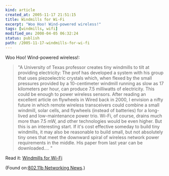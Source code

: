```yaml
---
kind: article
created_at: 2005-11-17 21:51:15
title: Windmills for Wi-Fi
excerpt: "Woo Hoo! Wind-powered wireless!"
tags: [windmills, wifi]
modified_on: 2008-04-05 06:32:24
status: publish 
path: /2005-11-17-windmills-for-wi-fi
---
```


<p>
Woo Hoo! Wind-powered wireless!:
</p>

<blockquote class="large">
<p>"A University of Texas professor creates tiny windmills to tilt at providing electricity: The prof has developed a system with his group that uses piezoelectric crystals which, when flexed by the small pressures provided by a 10-centimeter windmill running as slow as 17 kilometers per hour, can produce 7.5 milliwatts of electricity. This could be enough to power wireless sensors. After reading an excellent article on flywheels in Wired back in 2000, I envision a nifty future in which remote wireless transceivers could combine a small windmill, solar cells, and flywheels (instead of batteries) for a long-lived and low-maintenance power trio. Wi-Fi, of course, drains much more than 7.5 mW, and other technologies would be even higher. But this is an interesting start. If it's cost effective someday to build tiny windmills, it may also be reasonable to build small, but not absolutely tiny ones that meet the downward spiral of wireless network power requirements in the middle. His paper from last year can be downloaded....
"</p>
</blockquote>

<p>Read it: <a href="http://wifinetnews.com/archives/006046.html">Windmills for Wi-Fi</a></p>
<p>(Found on:<a href="http://wifinetnews.com/">802.11b Networking News</a>.)</p>